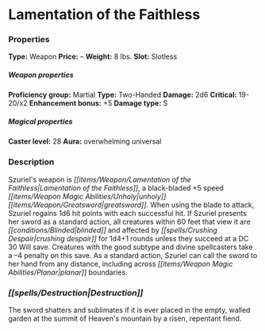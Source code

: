 ﻿---
Title: "Lamentation of the Faithless"
Type: "Weapon"
Price: "–"
Weight: "8 lbs."
Slot: "Slotless"
Proficiency group: "Martial"
Weapon properties Type: "Two-Handed"
Damage: "2d6"
Critical: "19-20/x2"
Enhancement bonus: "+5"
Damage type: "S"
Caster level: "28"
Aura: "overwhelming universal"
Description: |
  "Szuriel's weapon is _Lamentation of the Faithless_, a black-bladed _+5 speed unholy greatsword_. When using the blade to attack, Szuriel regains 1d6 hit points with each successful hit. If Szuriel presents her sword as a standard action, all creatures within 60 feet that view it are blinded and affected by crushing despair for 1d4+1 rounds unless they succeed at a DC 30 Will save. Creatures with the good subtype and divine spellcasters take a –4 penalty on this save. As a standard action, Szuriel can call the sword to her hand from any distance, including across planar boundaries."
Destruction: |
  "The sword shatters and sublimates if it is ever placed in the empty, walled garden at the summit of Heaven's mountain by a risen, repentant fiend."
Sources: "['Bestiary 6']"
---

# Lamentation of the Faithless

### Properties

**Type:** Weapon **Price:** – **Weight:** 8 lbs. **Slot:** Slotless

##### Weapon properties

**Proficiency group:** Martial **Type:** Two-Handed **Damage:** 2d6 **Critical:** 19-20/x2 **Enhancement bonus:** +5 **Damage type:** S

##### Magical properties

**Caster level:** 28 **Aura:** overwhelming universal

### Description

Szuriel's weapon is _[[items/Weapon/Lamentation of the Faithless|Lamentation of the Faithless]]_, a black-bladed +5 speed _[[items/Weapon Magic Abilities/Unholy|unholy]]_ _[[items/Weapon/Greatsword|greatsword]]_. When using the blade to attack, Szuriel regains 1d6 hit points with each successful hit. If Szuriel presents her sword as a standard action, all creatures within 60 feet that view it are _[[conditions/Blinded|blinded]]_ and affected by _[[spells/Crushing Despair|crushing despair]]_ for 1d4+1 rounds unless they succeed at a DC 30 Will save. Creatures with the good subtype and divine spellcasters take a –4 penalty on this save. As a standard action, Szuriel can call the sword to her hand from any distance, including across _[[items/Weapon Magic Abilities/Planar|planar]]_ boundaries.

### _[[spells/Destruction|Destruction]]_

The sword shatters and sublimates if it is ever placed in the empty, walled garden at the summit of Heaven's mountain by a risen, repentant fiend.

